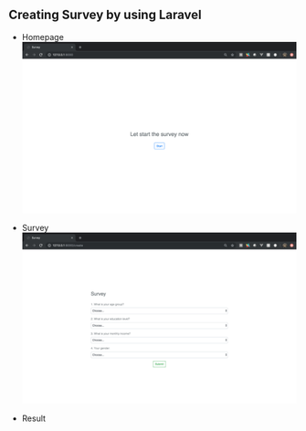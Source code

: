 ## Creating Survey by using Laravel

* Homepage
![alt text](https://github.com/amalinafz/survey/blob/master/public/image/homepage.png "Homepage")

* Survey
![alt text](https://github.com/amalinafz/survey/blob/master/public/image/survey.png "Survey")

* Result
<!-- ![alt text](https://github.com/amalinafz/survey/blob/master/public/images/1.png "Result") -->